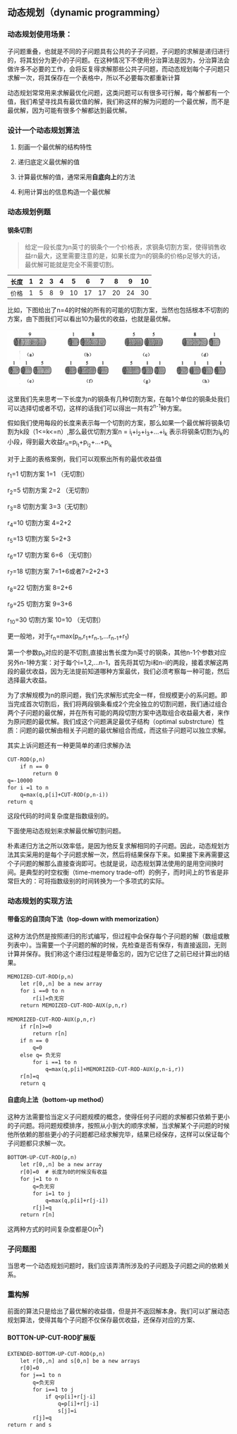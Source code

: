 ## 动态规划（dynamic programming）

### 动态规划使用场景：

子问题重叠，也就是不同的子问题具有公共的子子问题，子问题的求解是递归进行的，将其划分为更小的子问题。在这种情况下不使用分治算法是因为，分治算法会做许多不必要的工作，会将反复得求解那些公共子问题，而动态规划每个子问题只求解一次，将其保存在一个表格中，所以不必要每次都重新计算

动态规划常常用来求解最优化问题，这类问题可以有很多可行解，每个解都有一个值，我们希望寻找具有最优值的解，我们称这样的解为问题的一个最优解，而不是最优解，因为可能有很多个解都达到最优解。

### 设计一个动态规划算法

1. 刻画一个最优解的结构特性

2. 递归底定义最优解的值

3. 计算最优解的值，通常采用**自底向上**的方法

4. 利用计算出的信息构造一个最优解

   

### 动态规划例题

#### 钢条切割

> 给定一段长度为n英寸的钢条个一个价格表，求钢条切割方案，使得销售收益rn最大，这里需要注意的是，如果长度为n的钢条的价格p足够大的话，最优解可能就是完全不需要切割。

| 长度 | 1    | 2    | 3    | 4    | 5    | 6    | 7    | 8    | 9    | 10   |
| ---- | ---- | ---- | ---- | ---- | ---- | ---- | ---- | ---- | ---- | ---- |
| 价格 | 1    | 5    | 8    | 9    | 10   | 17   | 17   | 20   | 24   | 30   |

比如，下图给出了n=4的时候的所有的可能的切割方案，当然也包括根本不切割的方案，由下图我们可以看出10为最优的收益，也就是最优解。

![image-20200911113018583](images\image-20200911113018583.png)

这里我们先来思考一下长度为n的钢条有几种切割方案，在每1个单位的钢条处我们可以选择切或者不切，这样的话我们可以得出一共有2<sup>n-1</sup>种方案。

假如我们使用每段的长度来表示每一个切割的方案，那么如果一个最优解将钢条切割为k段（1<=k<=n）,那么最优切割方案n = i<sub>i</sub>+i<sub>2</sub>+i<sub>3</sub>+...+i<sub>k</sub> 表示将钢条切割为i<sub>k</sub>的小段，得到最大收益r<sub>n</sub>=p<sub>i<sub>1</sub></sub>+p<sub>i<sub>2</sub></sub>+...+p<sub>i<sub>k</sub></sub>

对于上面的表格案例，我们可以观察出所有的最优收益值

r<sub>1</sub>=1   切割方案 1=1 （无切割）

r<sub>2</sub>=5   切割方案 2=2 （无切割）

r<sub>3</sub>=8   切割方案 3=3（无切割）

r<sub>4</sub>=10   切割方案 4=2+2

r<sub>5</sub>=13   切割方案 5=2+3

r<sub>6</sub>=17   切割方案 6=6 （无切割）

r<sub>7</sub>=18   切割方案 7=1+6或者7=2+2+3

r<sub>8</sub>=22   切割方案 8=2+6

r<sub>9</sub>=25   切割方案 9=3+6

r<sub>10</sub>=30   切割方案 10=10 （无切割）

更一般地，对于r<sub>n</sub>=max(p<sub>n</sub>,r<sub>1</sub>+r<sub>n-1</sub>,...r<sub>n-1</sub>+r<sub>1</sub>)

第一个参数p<sub>n</sub>对应的是不切割,直接出售长度为n英寸的钢条，其他n-1个参数对应另外n-1种方案：对于每个i=1,2,...n-1，首先将其切为i和n-i的两段，接着求解这两段的最优收益，因为无法提前知道哪种方案最优，我们必须考察每一种可能，然后选择最大收益。

为了求解规模为n的原问题，我们先求解形式完全一样，但规模更小的系问题。即当完成首次切割后，我们将两段钢条看成2个完全独立的切割问题，我们通过组合两个子问题的最优解，并在所有可能的两段切割方案中选取组合收益最大者，来作为原问题的最优解。我们成这个问题满足最优子结构（optimal substrcture）性质：问题的最优解由相关子问题的最优解组合而成，而这些子问题可以独立求解。

其实上诉问题还有一种更简单的递归求解办法

```
CUT-ROD(p,n)
	if n == 0
		return 0
q=-10000
for i =1 to n
	q=max(q,p[i]+CUT-ROD(p,n-i))
return q	
```

这段代码的时间复杂度是指数级别的。

下面使用动态规划来求解最优解切割问题。

朴素递归方法之所以效率低，是因为他反复求解相同的子问题。因此，动态规划方法其实采用的是每个子问题求解一次，然后将结果保存下来。如果接下来再需要这个子问题的解那么直接查询即可。也就是说，动态规划算法使用的是用空间换时间。是典型的时空权衡（time-memory trade-off）的例子，而时间上的节省是非常巨大的：可将指数级别的时间转换为一个多项式的实际。

### 动态规划的实现方法

#### 带备忘的自顶向下法（top-down with memorization）

这种方法仍然是按照递归的形式编写，但过程中会保存每个子问题的解（数组或散列表中）。当需要一个子问题的解的时候，先检查是否有保存，有直接返回，无则计算并保存。我们称这个递归过程是带备忘的，因为它记住了之前已经计算出的结果。

```
MEMOIZED-CUT-ROD(p,n)
	let r[0,,n] be a new array
	for i ==0 to n
		r[i]=负无穷
	return MEMOIZED-CUT-ROD-AUX(p,n,r)
    
MEMORIZED-CUT-ROD-AUX(p,n,r)
	if r[n]>=0
		return r[n]
	if n == 0 
    	q=0
	else q= 负无穷
    	for i ==1 to n
    		q=max(q,p[i]+MEMORIZED-CUT-ROD-AUX(p,n-i,r))
	r[n]=q
    return q
```



#### 自底向上法（bottom-up method）

这种方法需要恰当定义子问题规模的概念，使得任何子问题的求解都只依赖于更小的子问题。将问题规模排序，按照从小到大的顺序求解，当求解某个子问题的时候他所依赖的那些更小的子问题都已经求解完毕，结果已经保存，这样可以保证每个子问题都只求解一次。

```
BOTTOM-UP-CUT-ROD(p,n)
	let r[0,,n] be a new array
	r[0]=0  # 长度为0的时候没有收益
	for j=1 to n
		q=负无穷
		for i=1 to j
			q=max(q,p[i]+r[j-i])
		r[j]=q
	return r[n]       
```

这两种方式的时间复杂度都是O(n<sup>2</sup>)

### 子问题图

当思考一个动态规划问题时，我们应该弄清所涉及的子问题及子问题之间的依赖关系。

### 重构解

前面的算法只是给出了最优解的收益值，但是并不返回解本身。我们可以扩展动态规划算法，使得其每个子问题不仅保存最优收益，还保存对应的方案、

#### BOTTON-UP-CUT-ROD扩展版

```
EXTENDED-BOTTOM-UP-CUT-ROD(p,n)
	let r[0,,n] and s[0,n] be a new arrays
	r[0]=0
	for j==1 to n
		q=负无穷
		for i==1 to j
			if q<p[i]+r[j-i]
				q=p[i]+r[j-i]
				s[j]=i
		r[j]=q
return r and s        
```

